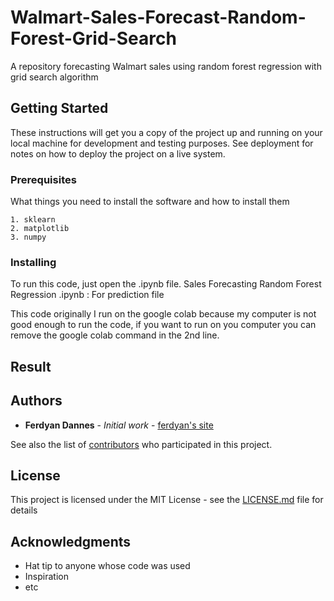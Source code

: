 # Walmart-Sales-Forecast-Random-Forest-Grid-Search
A repository forecasting Walmart sales using random forest regression with grid search algorithm

## Getting Started

These instructions will get you a copy of the project up and running on your local machine for development and testing purposes. See deployment for notes on how to deploy the project on a live system.

### Prerequisites

What things you need to install the software and how to install them

```
1. sklearn
2. matplotlib
3. numpy
```

### Installing

To run this code, just open the .ipynb file.
Sales Forecasting Random Forest Regression .ipynb : For prediction file

This code originally I run on the google colab because my computer is not good enough to run the code, if you want to run on you computer you can remove the google colab command in the 2nd line.

## Result


## Authors

* **Ferdyan Dannes** - *Initial work* - [ferdyan's site](www.ferdyandannes.com)

See also the list of [contributors](https://github.com/your/project/contributors) who participated in this project.

## License

This project is licensed under the MIT License - see the [LICENSE.md](LICENSE.md) file for details

## Acknowledgments

* Hat tip to anyone whose code was used
* Inspiration
* etc

